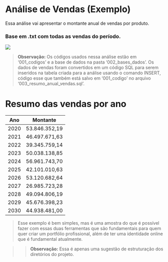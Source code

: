 # Análise de Vendas (Exemplo)

Essa análise vai apresentar o montante anual de vendas por produto.

### Base em .txt com todas as vendas do período.

![](https://github.com/Renatoelho/curso-portfolio-github/blob/master/004_outros/imagem_base_dados.PNG?raw=true)

>**Observação:** Os códigos usados nessa análise estão em ‘001_codigos’ e a base de dados na pasta ‘002_bases_dados’. Os dados de vendas foram convertidos em um código SQL para serem inseridos na tabela criada para a análise usando o comando INSERT, código esse que também está salvo em ‘001_codigo’ no arquivo ‘003_resumo_anual_vendas.sql’.

# Resumo das vendas por ano

|**Ano**|**Montante**|
|--|--|
|2020|53.846.352,19|
|2021|46.497.671,63|
|2022|39.345.759,14|
|2023|50.038.138,85|
|2024|56.961.743,70|
|2025|42.101.010,63|
|2026|53.120.682,64|
|2027|26.985.723,28|
|2028|49.094.806,19|
|2029|45.676.398,23|
|2030|44.938.481,00|

>Esse exemplo é bem simples, mas é uma amostra do que é possível fazer com essas duas ferramentas que são fundamentais para quem quer criar um portfólio profissional, além de ter uma identidade online que é fundamental atualmente.

>> **Observação:** Essa é apenas uma sugestão de estruturação dos diretórios do projeto.